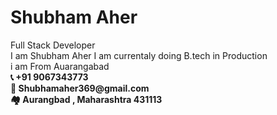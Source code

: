  <div class="name">
            <h1>Shubham Aher</h1>
        </div>
        <div class="decoratin">Full Stack Developer</div>
        <div class="Decripation">I am Shubham Aher I am currentaly doing B.tech in Production <br> i am From Auarangabad
        </div>
        <div class="social-media">
            <link rel="stylesheet"
                href="https://cdnjs.cloudflare.com/ajax/libs/font-awesome/4.7.0/css/font-awesome.min.css">
            <div class=""><a href="https://www.linkedin.com/in/shubham-aher-9a4833197/" class="fa fa-linkedin"></a>
            </div>
            <div class="icon"><a href="https://github.com/Shubhamaher1" class="fa fa-github"></a></div>
            <div class="icon"><a href="https://www.linkedin.com/in/shubham-aher-9a4833197/" class="fa fa-twitter"></a>
            </div>
        </div>
        <div class="contact">
            <link rel="stylesheet"
                href="https://cdnjs.cloudflare.com/ajax/libs/font-awesome/4.7.0/css/font-awesome.min.css">
            <div class="Mo"><strong>📞
                    <link rel="stylesheet" href="#"> +91 9067343773
                </strong> </div>
            <div class="email"><strong>📧
                    <link rel="" href="#">Shubhamaher369@gmail.com
                </strong> </div>
            <div class="adrees"><strong> 🏘
                    <link rel="stylesheet" href="#"> Aurangbad , Maharashtra 431113
                </strong> </div>
  

      
